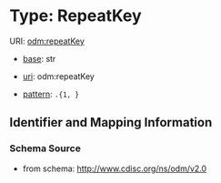 # Type: RepeatKey



URI: [odm:repeatKey](http://www.cdisc.org/ns/odm/v2.0/repeatKey)

* [base](https://w3id.org/linkml/base): str

* [uri](https://w3id.org/linkml/uri): odm:repeatKey



* [pattern](https://w3id.org/linkml/pattern): `.{1, }`






## Identifier and Mapping Information







### Schema Source


* from schema: http://www.cdisc.org/ns/odm/v2.0



